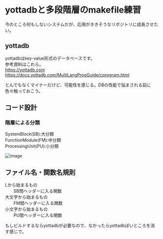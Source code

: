 # yottadbと多段階層のmakefile練習

今のところ何もしないシステムだが、応用がききそうなリポジトリに成長させたい。  

## yottadb

yottadbはkey-value形式のデータベースです。  
参考資料はこれら。  
https://yottadb.com  
https://docs.yottadb.com/MultiLangProgGuide/cprogram.html  

とんでもなくマイナーだけど、可能性を感じる。DBの性能で悩まされる前に色々触っておこう。  


## コード設計

### 階層による分類

SystemBlock(SB):大分類  
FunctionModule(FM):中分類  
ProcessingUnit(PU):小分類  

 ![image](https://user-images.githubusercontent.com/29003588/93002044-c34c8100-f56e-11ea-8331-81d05efa8f19.png)  

## ファイル名・関数名規則  
Lから始まるもの  
　　SB間ヘッダーに入る関数  
大文字から始まるもの  
　　FM間ヘッダーに入る関数  
小文字から始まるもの  
　　PU間ヘッダーに入る関数  

もしビルドするならyottadbが必要なので、なかったらyottadbぽいところを消す感じで。  

